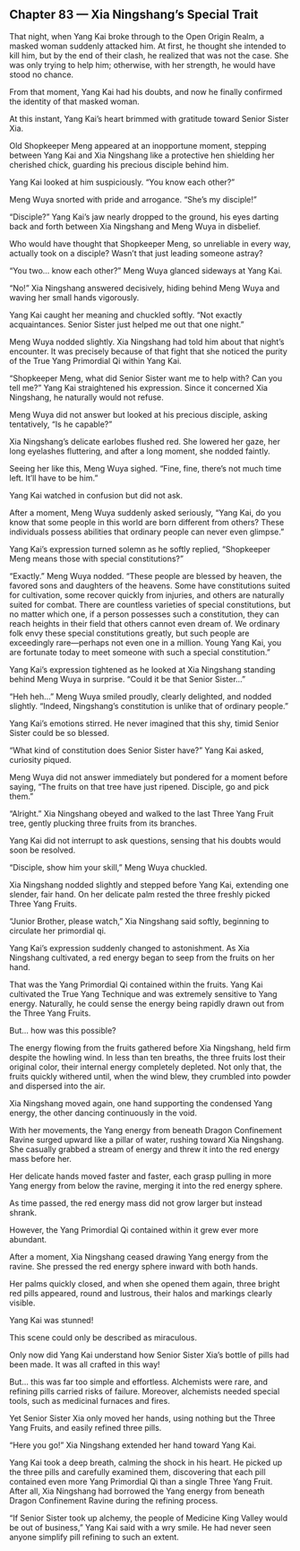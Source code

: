 ## Chapter 83 — Xia Ningshang’s Special Trait

That night, when Yang Kai broke through to the Open Origin Realm, a masked woman suddenly attacked him. At first, he thought she intended to kill him, but by the end of their clash, he realized that was not the case. She was only trying to help him; otherwise, with her strength, he would have stood no chance.

From that moment, Yang Kai had his doubts, and now he finally confirmed the identity of that masked woman.

At this instant, Yang Kai’s heart brimmed with gratitude toward Senior Sister Xia.

Old Shopkeeper Meng appeared at an inopportune moment, stepping between Yang Kai and Xia Ningshang like a protective hen shielding her cherished chick, guarding his precious disciple behind him.

Yang Kai looked at him suspiciously. “You know each other?”

Meng Wuya snorted with pride and arrogance. “She’s my disciple!”

“Disciple?” Yang Kai’s jaw nearly dropped to the ground, his eyes darting back and forth between Xia Ningshang and Meng Wuya in disbelief.

Who would have thought that Shopkeeper Meng, so unreliable in every way, actually took on a disciple? Wasn’t that just leading someone astray?

“You two… know each other?” Meng Wuya glanced sideways at Yang Kai.

“No!” Xia Ningshang answered decisively, hiding behind Meng Wuya and waving her small hands vigorously.

Yang Kai caught her meaning and chuckled softly. “Not exactly acquaintances. Senior Sister just helped me out that one night.”

Meng Wuya nodded slightly. Xia Ningshang had told him about that night’s encounter. It was precisely because of that fight that she noticed the purity of the True Yang Primordial Qi within Yang Kai.

“Shopkeeper Meng, what did Senior Sister want me to help with? Can you tell me?” Yang Kai straightened his expression. Since it concerned Xia Ningshang, he naturally would not refuse.

Meng Wuya did not answer but looked at his precious disciple, asking tentatively, “Is he capable?”

Xia Ningshang’s delicate earlobes flushed red. She lowered her gaze, her long eyelashes fluttering, and after a long moment, she nodded faintly.

Seeing her like this, Meng Wuya sighed. “Fine, fine, there’s not much time left. It’ll have to be him.”

Yang Kai watched in confusion but did not ask.

After a moment, Meng Wuya suddenly asked seriously, “Yang Kai, do you know that some people in this world are born different from others? These individuals possess abilities that ordinary people can never even glimpse.”

Yang Kai’s expression turned solemn as he softly replied, “Shopkeeper Meng means those with special constitutions?”

“Exactly.” Meng Wuya nodded. “These people are blessed by heaven, the favored sons and daughters of the heavens. Some have constitutions suited for cultivation, some recover quickly from injuries, and others are naturally suited for combat. There are countless varieties of special constitutions, but no matter which one, if a person possesses such a constitution, they can reach heights in their field that others cannot even dream of. We ordinary folk envy these special constitutions greatly, but such people are exceedingly rare—perhaps not even one in a million. Young Yang Kai, you are fortunate today to meet someone with such a special constitution.”

Yang Kai’s expression tightened as he looked at Xia Ningshang standing behind Meng Wuya in surprise. “Could it be that Senior Sister…”

“Heh heh…” Meng Wuya smiled proudly, clearly delighted, and nodded slightly. “Indeed, Ningshang’s constitution is unlike that of ordinary people.”

Yang Kai’s emotions stirred. He never imagined that this shy, timid Senior Sister could be so blessed.

“What kind of constitution does Senior Sister have?” Yang Kai asked, curiosity piqued.

Meng Wuya did not answer immediately but pondered for a moment before saying, “The fruits on that tree have just ripened. Disciple, go and pick them.”

“Alright.” Xia Ningshang obeyed and walked to the last Three Yang Fruit tree, gently plucking three fruits from its branches.

Yang Kai did not interrupt to ask questions, sensing that his doubts would soon be resolved.

“Disciple, show him your skill,” Meng Wuya chuckled.

Xia Ningshang nodded slightly and stepped before Yang Kai, extending one slender, fair hand. On her delicate palm rested the three freshly picked Three Yang Fruits.

“Junior Brother, please watch,” Xia Ningshang said softly, beginning to circulate her primordial qi.

Yang Kai’s expression suddenly changed to astonishment. As Xia Ningshang cultivated, a red energy began to seep from the fruits on her hand.

That was the Yang Primordial Qi contained within the fruits. Yang Kai cultivated the True Yang Technique and was extremely sensitive to Yang energy. Naturally, he could sense the energy being rapidly drawn out from the Three Yang Fruits.

But… how was this possible?

The energy flowing from the fruits gathered before Xia Ningshang, held firm despite the howling wind. In less than ten breaths, the three fruits lost their original color, their internal energy completely depleted. Not only that, the fruits quickly withered until, when the wind blew, they crumbled into powder and dispersed into the air.

Xia Ningshang moved again, one hand supporting the condensed Yang energy, the other dancing continuously in the void.

With her movements, the Yang energy from beneath Dragon Confinement Ravine surged upward like a pillar of water, rushing toward Xia Ningshang. She casually grabbed a stream of energy and threw it into the red energy mass before her.

Her delicate hands moved faster and faster, each grasp pulling in more Yang energy from below the ravine, merging it into the red energy sphere.

As time passed, the red energy mass did not grow larger but instead shrank.

However, the Yang Primordial Qi contained within it grew ever more abundant.

After a moment, Xia Ningshang ceased drawing Yang energy from the ravine. She pressed the red energy sphere inward with both hands.

Her palms quickly closed, and when she opened them again, three bright red pills appeared, round and lustrous, their halos and markings clearly visible.

Yang Kai was stunned!

This scene could only be described as miraculous.

Only now did Yang Kai understand how Senior Sister Xia’s bottle of pills had been made. It was all crafted in this way!

But… this was far too simple and effortless. Alchemists were rare, and refining pills carried risks of failure. Moreover, alchemists needed special tools, such as medicinal furnaces and fires.

Yet Senior Sister Xia only moved her hands, using nothing but the Three Yang Fruits, and easily refined three pills.

“Here you go!” Xia Ningshang extended her hand toward Yang Kai.

Yang Kai took a deep breath, calming the shock in his heart. He picked up the three pills and carefully examined them, discovering that each pill contained even more Yang Primordial Qi than a single Three Yang Fruit. After all, Xia Ningshang had borrowed the Yang energy from beneath Dragon Confinement Ravine during the refining process.

“If Senior Sister took up alchemy, the people of Medicine King Valley would be out of business,” Yang Kai said with a wry smile. He had never seen anyone simplify pill refining to such an extent.